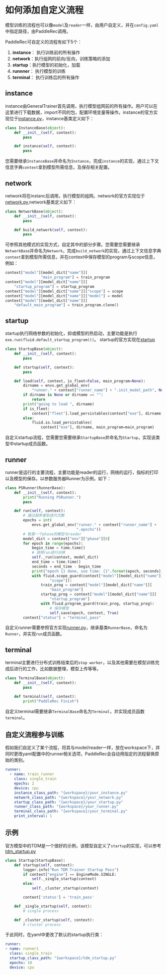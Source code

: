 # 如何添加自定义流程

模型训练的流程也可以像`model`及`reader`一样，由用户自定义，并在`config.yaml`中指定路径，由PaddleRec调用。

PaddleRec可自定义的流程有如下5个：
1. **instance**： 执行训练前的所有操作
2. **network**：执行组网的前向/反向，训练策略的添加
3. **startup**：执行模型的初始化，加载
4. **runnner**： 执行模型的训练
5. **terminal**： 执行训练后的所有操作

## instance

instance由GeneralTrainer首先调用，执行模型组网前的所有操作。用户可以在这里进行下载数据，import不同的包，配置环境变量等操作。instance的官方实现位于[instance.py](../core/trainers/framework/instance.py)，instance基类定义如下：

```python
class InstanceBase(object):
    def __init__(self, context):
        pass

    def instance(self, context):
        pass
```

您需要继承`InstanceBase`并命名为`Instance`，完成`instance`的实现，通过上下文信息字典`context`拿到模型所需信息，及保存相关配置。

## network

network将在instanc后调用，执行模型的组网。network的官方实现位于[network.py](../core/trainers/framework/network.py),network基类定义如下：

```python
class NetworkBase(object):
    def __init__(self, context):
        pass

    def build_network(self, context):
        pass
```

可参照其他模式的实现方式，自定其中的部分步骤。您需要您需要继承`NetworkBase`并命名为`Network`，完成`build_network`的实现，通过上下文信息字典`context`拿到模型所需信息，并在context中保存模型的program与scope信息，例如：

```python
context["model"][model_dict["name"]][
                "main_program"] = train_program
context["model"][model_dict["name"]][
    "startup_program"] = startup_program
context["model"][model_dict["name"]]["scope"] = scope
context["model"][model_dict["name"]]["model"] = model
context["model"][model_dict["name"]][
    "default_main_program"] = train_program.clone()
```

## startup

startup执行网络参数的初始化，抑或模型的热启动，主要功能是执行`exe.run(fluid.default_startup_program())`。 startup的官方实现在[startup](../core/trainers/framework/startup.py)

```python
class StartupBase(object):
    def __init__(self, context):
        pass

    def startup(self, context):
        pass

    def load(self, context, is_fleet=False, main_program=None):
        dirname = envs.get_global_env(
            "runner." + context["runner_name"] + ".init_model_path", None)
        if dirname is None or dirname == "":
            return
        print("going to load ", dirname)
        if is_fleet:
            context["fleet"].load_persistables(context["exe"], dirname)
        else:
            fluid.io.load_persistables(
                context["exe"], dirname, main_program=main_program)
```

自定义startup流程，您需要您需要继承`StartupBase`并命名为`Startup`，实现该类型中startup成员函数。

## runner

runner是运行的主要流程，主要功能是reader的运行，网络的运行，指标的打印以及模型的保存。以参数服务器Runner为示例，如下：

```python
class PSRunner(RunnerBase):
    def __init__(self, context):
        print("Running PSRunner.")
        pass

    def run(self, context):
        # 通过超参拿到迭代次数
        epochs = int(
            envs.get_global_env("runner." + context["runner_name"] +
                                ".epochs"))
        # 取第一个phase的模型与reader
        model_dict = context["env"]["phase"][0]
        for epoch in range(epochs):
            begin_time = time.time()
            # 调用run进行训练
            self._run(context, model_dict)
            end_time = time.time()
            seconds = end_time - begin_time
            print("epoch {} done, use time: {}".format(epoch, seconds))
            with fluid.scope_guard(context["model"][model_dict["name"]][
                    "scope"]):
                train_prog = context["model"][model_dict["name"]][
                    "main_program"]
                startup_prog = context["model"][model_dict["name"]][
                    "startup_program"]
                with fluid.program_guard(train_prog, startup_prog):
                    # 保存模型
                    self.save(epoch, context, True)
        context["status"] = "terminal_pass"
```

自定义runner需要参照官方实现[runner.py](../core/trainers/framework/startup.py)，继承基类`RunnerBase`，命名为`Runner`，并实现`run`成员函数。

## terminal

terminal主要进行分布式训练结束后的`stop worker`，以及其他需要在模型训练完成后进行的工作，比如数据整理，模型上传等等。

```python
class TerminalBase(object):
    def __init__(self, context):
        pass

    def terminal(self, context):
        print("PaddleRec Finish")
```

自定义terminal需要继承`TerminalBase`命名为`Terminal`，并实现成员函数`terminal`。

## 自定义流程参与训练

假如我们自定义了某个流程，将其与model/reader一样，放在workspace下，并同时更改yaml配置中的runner相关选项，PaddleRec会自动用指定的流程替换原始的类别。

```yaml
runner:
  - name: train_runner
    class: single_train
    epochs: 2
    device: cpu
    instance_class_path: "{workspace}/your_instance.py"
    network_class_path: "{workspace}/your_network.py"
    startup_class_path: "{workspace}/your_startup.py"
    runner_class_path: "{workspace}/your_runner.py"
    terminal_class_path: "{workspace}/your_terminal.py"
    print_interval: 1
```

## 示例

官方模型中的TDM是一个很好的示例，该模型自定义了`startup`的实现，可以参考[tdm_startup.py](../models/treebased/tdm/tdm_startup.py)

```python
class Startup(StartupBase):
    def startup(self, context):
        logger.info("Run TDM Trainer Startup Pass")
        if context["engine"] == EngineMode.SINGLE:
            self._single_startup(context)
        else:
            self._cluster_startup(context)

        context['status'] = 'train_pass'

    def _single_startup(self, context):
        # single process

    def _cluster_startup(self, context):
        # cluster process
```

于此同时，在yaml中更改了默认的startup执行类：
```yaml
runner:
- name: runner1
  class: single_train
  startup_class_path: "{workspace}/tdm_startup.py"
  epochs: 10
  device: cpu
```
